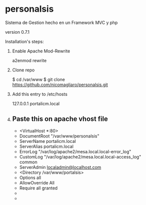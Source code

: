 personalsis
===========

Sistema de Gestion hecho en un Framework MVC y php

version 0.7.1

Installation's steps:

1) Enable Apache Mod-Rewrite

	a2enmod rewrite

2) Clone repo
	
	$ cd /var/www
	$ git clone https://github.com/nicomagliaro/personalsis.git

3) Add this entry to /etc/hosts
	
	127.0.0.1	portalicm.local

4) Paste this on apache vhost file
	-
	- <VirtualHost *:80>
	- DocumentRoot "/var/www/personalsis"
	- ServerName portalicm.local
	- ServerAlias portalicm.local
	- ErrorLog "/var/log/apache2/mesa.local.local-error_log"
	- CustomLog "/var/log/apache2/mesa.local.local-access_log" common
	- ServerAdmin localadmin@localhost.com
	- <Directory /var/www/portalsis>
	- Options all
	- AllowOverride All
	- Require all granted	
	- </Directory>
	- </VirtualHost>

